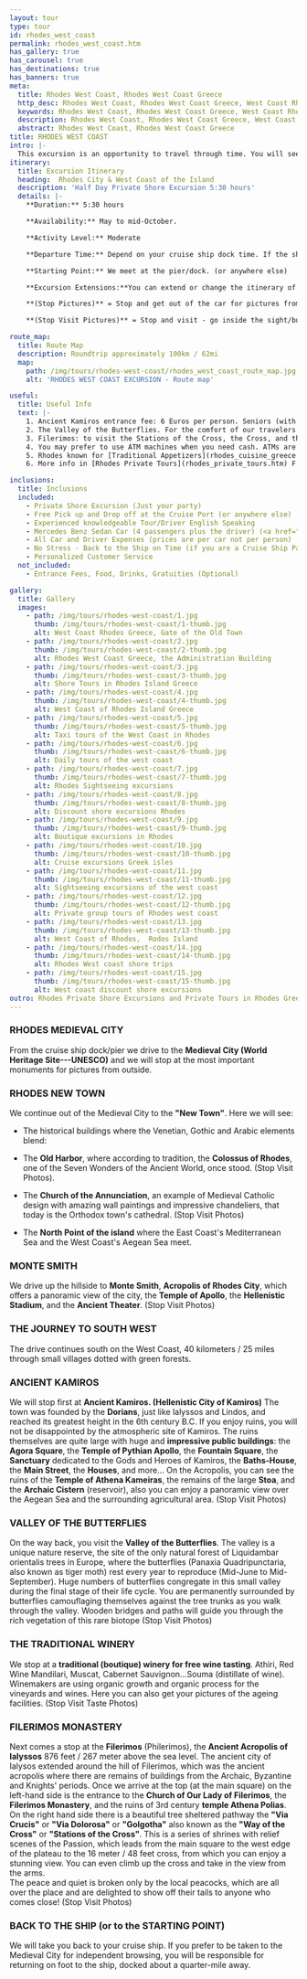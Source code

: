 ```yaml
---
layout: tour
type: tour
id: rhodes_west_coast
permalink: rhodes_west_coast.htm
has_gallery: true
has_carousel: true
has_destinations: true
has_banners: true
meta:
  title: Rhodes West Coast, Rhodes West Coast Greece
  http_desc: Rhodes West Coast, Rhodes West Coast Greece, West Coast Rhodes, Shore Excursions Greece
  keywords: Rhodes West Coast, Rhodes West Coast Greece, West Coast Rhodes, Shore Excursions Greece
  description: Rhodes West Coast, Rhodes West Coast Greece, West Coast Rhodes, Shore Excursions Greece
  abstract: Rhodes West Coast, Rhodes West Coast Greece
title: RHODES WEST COAST
intro: |-
  This excursion is an opportunity to travel through time. You will see many sites from different periods in Rhodes' history: ancient, medieval and modern. When you return to your ship, you will have a significantly broadened understanding of our beautiful island.
itinerary:
  title: Excursion Itinerary
  heading:  Rhodes City & West Coast of the Island
  description: 'Half Day Private Shore Excursion 5:30 hours'
  details: |-
    **Duration:** 5:30 hours

    **Availability:** May to mid-October.

    **Activity Level:** Moderate

    **Departure Time:** Depend on your cruise ship dock time. If the ship arrives late into port, we'll adjust our schedules, and the rental time will start from the moment you meet your driver.

    **Starting Point:** We meet at the pier/dock. (or anywhere else)

    **Excursion Extensions:**You can extend or change the itinerary of this private shore excursion as you wish, and add the highlights you want to visit.

    **(Stop Pictures)** = Stop and get out of the car for pictures from outside of the Sight/building

    **(Stop Visit Pictures)** = Stop and visit - go inside the sight/building for pictures

route_map:
  title: Route Map
  description: Roundtrip approximately 100km / 62mi
  map:
    path: /img/tours/rhodes-west-coast/rhodes_west_coast_route_map.jpg
    alt: 'RHODES WEST COAST EXCURSION - Route map'

useful:
  title: Useful Info
  text: |-
    1. Ancient Kamiros entrance fee: 6 Euros per person. Seniors (with Id or Passport) 3 Euros per person. Children under 18 years old free
    2. The Valley of the Butterflies. For the comfort of our travelers we drive them to the Secondary Gate - upper gate so they can walk down easier (one way) 30 - 40 min. The elderly people in your group they can wait down at the Main Gate, with the driver while you explore the place. There is a small cafe, a refreshment kiosk, and a little gift shop.  Entrance fee: (3 Euros Low Season) (5 Euros High Season) per person. Children under 12 years old Free. (Before June 15th and after September 15th we skip the site as no butterflies)
    3. Filerimos: to visit the Stations of the Cross, the Cross, and the panoramic vista is Free, to visit the Monastery and the Church 6 Euros per person. Seniors (with Id or Passport) 3 Euros per person. Children under 18 years old free. The site has a refreshment kiosk a souvenir shop and shady seating.
    4. You may prefer to use ATM machines when you need cash. ATMs are everywhere.
    5. Rhodes known for [Traditional Appetizers](rhodes_cuisine_greece.htm), desserts, [Wines](wine_tours_greece.htm), the famous handmade [Rhodes Pottery - Ceramics](greek_pottery.htm) and the beautiful [Rhodes Beaches](rhodes_beaches.htm).
    6. More info in [Rhodes Private Tours](rhodes_private_tours.htm) F.A.Q.

inclusions:
  title: Inclusions
  included:
    - Private Shore Excursion (Just your party)
    - Free Pick up and Drop off at the Cruise Port (or anywhere else)
    - Experienced knowledgeable Tour/Driver English Speaking
    - Mercedes Benz Sedan Car (4 passengers plus the driver) (<a href="groups.htm">bigger group or more room?</a>)
    - All Car and Driver Expenses (prices are per car not per person)
    - No Stress - Back to the Ship on Time (if you are a Cruise Ship Passenger)
    - Personalized Customer Service
  not_included:
    - Entrance Fees, Food, Drinks, Gratuities (Optional)

gallery:
  title: Gallery
  images:
    - path: /img/tours/rhodes-west-coast/1.jpg
      thumb: /img/tours/rhodes-west-coast/1-thumb.jpg
      alt: West Coast Rhodes Greece, Gate of the Old Town
    - path: /img/tours/rhodes-west-coast/2.jpg
      thumb: /img/tours/rhodes-west-coast/2-thumb.jpg
      alt: Rhodes West Coast Greece, the Administration Building
    - path: /img/tours/rhodes-west-coast/3.jpg
      thumb: /img/tours/rhodes-west-coast/3-thumb.jpg
      alt: Shore Tours in Rhodes Island Greece
    - path: /img/tours/rhodes-west-coast/4.jpg
      thumb: /img/tours/rhodes-west-coast/4-thumb.jpg
      alt: West Coast of Rhodes Island Greece
    - path: /img/tours/rhodes-west-coast/5.jpg
      thumb: /img/tours/rhodes-west-coast/5-thumb.jpg
      alt: Taxi tours of the West Coast in Rhodes
    - path: /img/tours/rhodes-west-coast/6.jpg
      thumb: /img/tours/rhodes-west-coast/6-thumb.jpg
      alt: Daily tours of the west coast
    - path: /img/tours/rhodes-west-coast/7.jpg
      thumb: /img/tours/rhodes-west-coast/7-thumb.jpg
      alt: Rhodes Sightseeing excursions
    - path: /img/tours/rhodes-west-coast/8.jpg
      thumb: /img/tours/rhodes-west-coast/8-thumb.jpg
      alt: Discount shore excursions Rhodes
    - path: /img/tours/rhodes-west-coast/9.jpg
      thumb: /img/tours/rhodes-west-coast/9-thumb.jpg
      alt: Boutique excursions in Rhodes
    - path: /img/tours/rhodes-west-coast/10.jpg
      thumb: /img/tours/rhodes-west-coast/10-thumb.jpg
      alt: Cruise excursions Greek isles
    - path: /img/tours/rhodes-west-coast/11.jpg
      thumb: /img/tours/rhodes-west-coast/11-thumb.jpg
      alt: Sightseeing excursions of the west coast
    - path: /img/tours/rhodes-west-coast/12.jpg
      thumb: /img/tours/rhodes-west-coast/12-thumb.jpg
      alt: Private group tours of Rhodes west coast
    - path: /img/tours/rhodes-west-coast/13.jpg
      thumb: /img/tours/rhodes-west-coast/13-thumb.jpg
      alt: West Coast of Rhodos,  Rodos Island
    - path: /img/tours/rhodes-west-coast/14.jpg
      thumb: /img/tours/rhodes-west-coast/14-thumb.jpg
      alt: Rhodes West coast shore trips
    - path: /img/tours/rhodes-west-coast/15.jpg
      thumb: /img/tours/rhodes-west-coast/15-thumb.jpg
      alt: West coast discount shore excursions
outro: Rhodes Private Shore Excursions and Private Tours in Rhodes Greece
---
```

### RHODES MEDIEVAL CITY

From the cruise ship dock/pier we drive to the **Medieval City (World Heritage Site---UNESCO)** and we will stop at the most important monuments for pictures from outside.

### RHODES NEW TOWN

We continue out of the Medieval City to the **"New Town"**. Here we will see:

- The historical buildings where the Venetian, Gothic and Arabic elements blend:

- The **Old Harbor**, where according to tradition, the **Colossus of Rhodes**, one of the Seven Wonders of the Ancient World, once stood. (Stop Visit Photos).

- The **Church of the Annunciation**, an example of Medieval Catholic design with amazing wall paintings and impressive chandeliers, that today is the Orthodox town's cathedral. (Stop Visit Photos)

- The **North Point of the island** where the East Coast's Mediterranean Sea and the West Coast's Aegean Sea meet.

### MONTE SMITH

We drive up the hillside to **Monte Smith**, **Acropolis of Rhodes City**, which offers a panoramic view of the city, the **Temple of Apollo**, the **Hellenistic Stadium**, and the **Ancient Theater**. (Stop Visit Photos)

### THE JOURNEY TO SOUTH WEST

The drive continues south on the West Coast, 40 kilometers / 25 miles through small villages dotted with green forests.

### ANCIENT KAMIROS

We will stop first at **Ancient Kamiros. (Hellenistic City of Kamiros)** The town was founded by the **Dorians**, just like lalyssos and Lindos, and reached its greatest height in the 6th century B.C. If you enjoy ruins, you will not be disappointed by the atmospheric site of Kamiros. The ruins themselves are quite large with huge and **impressive public buildings**: the **Agora Square**, the **Temple of Pythian Apollo**, the **Fountain Square**, the **Sanctuary** dedicated to the Gods and Heroes of Kamiros, the **Baths-House**, the **Main Street**, the **Houses**, and more... On the Acropolis, you can see the ruins of the **Temple of Athena Kameiras**, the remains of the large **Stoa**, and the **Archaic Cistern** (reservoir), also you can enjoy a panoramic view over the Aegean Sea and the surrounding agricultural area. (Stop Visit Photos)

### VALLEY OF THE BUTTERFLIES

On the way back, you visit the **Valley of the Butterflies**. The valley is a unique nature reserve, the site of the only natural forest of Liquidambar orientalis trees in Europe, where the butterflies (Panaxia Quadripunctaria, also known as tiger moth) rest every year to reproduce (Mid-June to Mid-September). Huge numbers of butterflies congregate in this small valley during the final stage of their life cycle. You are permanently surrounded by butterflies camouflaging themselves against the tree trunks as you walk through the valley. Wooden bridges and paths will guide you through the rich vegetation of this rare biotope (Stop Visit Photos)

### THE TRADITIONAL WINERY

We stop at a **traditional (boutique) winery for free wine tasting**. Athiri, Red Wine Mandilari, Muscat, Cabernet Sauvignon...Souma (distillate of wine). Winemakers are using organic growth and organic process for the vineyards and wines. Here you can also get your pictures of the ageing facilities. (Stop Visit Taste Photos)

### FILERIMOS MONASTERY

Next comes a stop at the **Filerimos** (Philerimos), the **Ancient Acropolis of Ialyssos** 876 feet / 267 meter above the sea level. The ancient city of Ialysos extended around the hill of Filerimos, which was the ancient acropolis where there are remains of buildings from the Archaic, Byzantine and Knights' periods. Once we arrive at the top (at the main square) on the left-hand side is the entrance to the **Church of Our Lady of Filerimos**, the **Filerimos Monastery**, and the ruins of 3rd century **temple Athena Polias**. On the right hand side there is a beautiful tree sheltered pathway the **"Via Crucis"** or **"Via Dolorosa"** or **"Golgotha"** also known as the **"Way of the Cross"** or **"Stations of the Cross"**. This is a series of shrines with relief scenes of the Passion, which leads from the main square to the west edge of the plateau to the 16 meter / 48 feet cross, from which you can enjoy a stunning view. You can even climb up the cross and take in the view from the arms.\
The peace and quiet is broken only by the local peacocks, which are all over the place and are delighted to show off their tails to anyone who comes close! (Stop Visit Photos)

### BACK TO THE SHIP (or to the STARTING POINT)

We will take you back to your cruise ship. If you prefer to be taken to the Medieval City for independent browsing, you will be responsible for returning on foot to the ship, docked about a quarter-mile away.